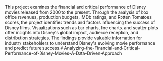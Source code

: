 This project examines the financial and critical performance of Disney movies released from 2000 to the present. Through the analysis of box office revenues, production budgets, IMDb ratings, and Rotten Tomatoes scores, the project identifies trends and factors influencing the success of Disney films. Visualizations such as bar charts, line charts, and scatter plots offer insights into Disney's global impact, audience reception, and distribution strategies. The findings provide valuable information for industry stakeholders to understand Disney's evolving movie performance and predict future success.# Analyzing-the-Financial-and-Critical-Performance-of-Disney-Movies-A-Data-Driven-Approach
